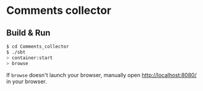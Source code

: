 # Comments collector #

## Build & Run ##

```sh
$ cd Comments_collector
$ ./sbt
> container:start
> browse
```

If `browse` doesn't launch your browser, manually open [http://localhost:8080/](http://localhost:8080/) in your browser.

